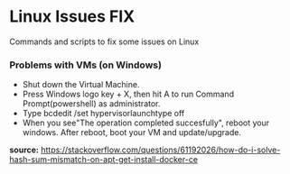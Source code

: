 # Linux Issues FIX
Commands and scripts to fix some issues on Linux

### Problems with VMs (on Windows)

- Shut down the Virtual Machine.
- Press Windows logo key + X, then hit A to run Command Prompt(powershell) as administrator.
- Type bcdedit /set hypervisorlaunchtype off
- When you see"The operation completed succesfully", reboot your windows. After reboot, boot your VM and update/upgrade.

**source:** https://stackoverflow.com/questions/61192026/how-do-i-solve-hash-sum-mismatch-on-apt-get-install-docker-ce
